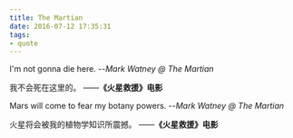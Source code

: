 ```yaml
---
title: The Martian
date: 2016-07-12 17:35:31
tags:
- quote
---
```


I'm not gonna die here.
--_Mark Watney @ The Martian_

我不会死在这里的。
——**《火星救援》电影**

Mars will come to fear my botany powers.
--_Mark Watney @ The Martian_

火星将会被我的植物学知识所震撼。
——**《火星救援》电影**

<!-- more -->
